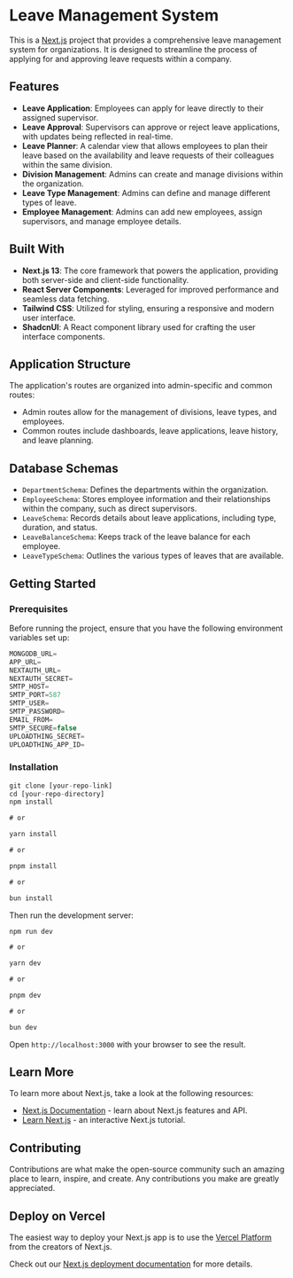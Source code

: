 # Leave Management System

This is a [Next.js](https://nextjs.org/) project that provides a comprehensive leave management system for organizations. It is designed to streamline the process of applying for and approving leave requests within a company.

## Features

- **Leave Application**: Employees can apply for leave directly to their assigned supervisor.
- **Leave Approval**: Supervisors can approve or reject leave applications, with updates being reflected in real-time.
- **Leave Planner**: A calendar view that allows employees to plan their leave based on the availability and leave requests of their colleagues within the same division.
- **Division Management**: Admins can create and manage divisions within the organization.
- **Leave Type Management**: Admins can define and manage different types of leave.
- **Employee Management**: Admins can add new employees, assign supervisors, and manage employee details.

## Built With

- **Next.js 13**: The core framework that powers the application, providing both server-side and client-side functionality.
- **React Server Components**: Leveraged for improved performance and seamless data fetching.
- **Tailwind CSS**: Utilized for styling, ensuring a responsive and modern user interface.
- **ShadcnUI**: A React component library used for crafting the user interface components.

## Application Structure

The application's routes are organized into admin-specific and common routes:

- Admin routes allow for the management of divisions, leave types, and employees.
- Common routes include dashboards, leave applications, leave history, and leave planning.

## Database Schemas

- `DepartmentSchema`: Defines the departments within the organization.
- `EmployeeSchema`: Stores employee information and their relationships within the company, such as direct supervisors.
- `LeaveSchema`: Records details about leave applications, including type, duration, and status.
- `LeaveBalanceSchema`: Keeps track of the leave balance for each employee.
- `LeaveTypeSchema`: Outlines the various types of leaves that are available.

## Getting Started

### Prerequisites

Before running the project, ensure that you have the following environment variables set up:

```js
MONGODB_URL=
APP_URL=
NEXTAUTH_URL=
NEXTAUTH_SECRET=
SMTP_HOST=
SMTP_PORT=587
SMTP_USER=
SMTP_PASSWORD=
EMAIL_FROM=
SMTP_SECURE=false
UPLOADTHING_SECRET=
UPLOADTHING_APP_ID=
```

### Installation

```js
git clone [your-repo-link]
cd [your-repo-directory]
npm install

# or

yarn install

# or

pnpm install

# or

bun install
```

Then run the development server:

```js
npm run dev

# or

yarn dev

# or

pnpm dev

# or

bun dev
```

Open `http://localhost:3000` with your browser to see the result.

## Learn More

To learn more about Next.js, take a look at the following resources:

- [Next.js Documentation](https://nextjs.org/docs) - learn about Next.js features and API.
- [Learn Next.js](https://nextjs.org/learn) - an interactive Next.js tutorial.

## Contributing

Contributions are what make the open-source community such an amazing place to learn, inspire, and create. Any contributions you make are greatly appreciated.

## Deploy on Vercel

The easiest way to deploy your Next.js app is to use the [Vercel Platform](https://vercel.com) from the creators of Next.js.

Check out our [Next.js deployment documentation](https://nextjs.org/docs/deployment) for more details.
